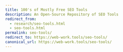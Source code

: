 ```yaml
---
title: 100's of Mostly Free SEO Tools
description: An Open-Source Repository of SEO Tools
redirect_from:
  - research/seo-tools.html
  - seo-tools.html
permalink: seo-tools/
redirect_to: https://web-work.tools/seo-tools/
canonical_url: https://web-work.tools/seo-tools/
---
```


